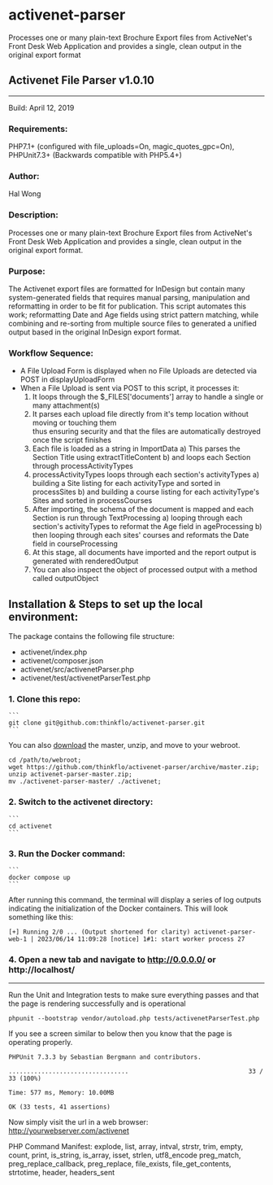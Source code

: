 # activenet-parser

 Processes one or many plain-text Brochure Export files from ActiveNet's Front Desk Web Application and provides a single, clean output in the original export format

## Activenet File Parser v1.0.10 
 ----------------------------
 Build: April 12, 2019

 ### Requirements: 
 PHP7.1+ (configured with file_uploads=On, magic_quotes_gpc=On), PHPUnit7.3+
 (Backwards compatible with PHP5.4+)

 ### Author: 
 Hal Wong

 ### Description:
 Processes one or many plain-text Brochure Export files from ActiveNet's Front Desk Web Application 
 and provides a single, clean output in the original export format.

 ### Purpose: 
 The Activenet export files are formatted for InDesign but contain many system-generated 
 fields that requires manual parsing, manipulation and reformatting in order to be fit 
 for publication.  This script automates this work; reformatting Date and Age fields using 
 strict pattern matching, while combining and re-sorting from multiple source files to 
 generated a unified output based in the original InDesign export format.

 ### Workflow Sequence:
 - A File Upload Form is displayed when no File Uploads are detected via POST in displayUploadForm
 - When a File Upload is sent via POST to this script, it processes it:
     1) It loops through the $_FILES['documents'] array to handle a single or many attachment(s)
     2) It parses each upload file directly from it's temp location without moving or touching them  
        thus ensuring security and that the files are automatically destroyed once the script finishes
     3) Each file is loaded as a string in ImportData
         a) This parses the Section Title using extractTitleContent
         b) and loops each Section through processActivityTypes
     4) processActivityTypes loops through each section's activityTypes
         a) building a Site listing for each activityType and sorted in processSites
         b) and building a course listing for each activityType's Sites and sorted in processCourses
     5) After importing, the schema of the document is mapped and each Section is run through TextProcessing
         a) looping through each section's activityTypes to reformat the Age field in ageProcessing
         b) then looping through each sites' courses and reformats the Date field in courseProcessing
     6) At this stage, all documents have imported and the report output is generated with renderedOutput
     7) You can also inspect the object of processed output with a method called outputObject

## Installation & Steps to set up the local environment:

The package contains the following file structure:

- activenet/index.php
- activenet/composer.json
- activenet/src/activenetParser.php
- activenet/test/activenetParserTest.php

### 1. Clone this repo:
	```
	git clone git@github.com:thinkflo/activenet-parser.git
	```

You can also [download](https://github.com/thinkflo/activenet-parser/archive/master.zip) the master, unzip, and move to your webroot.

```
cd /path/to/webroot;
wget https://github.com/thinkflo/activenet-parser/archive/master.zip;
unzip activenet-parser-master.zip;
mv ./activenet-parser-master/ ./activenet;
```

### 2. Switch to the activenet directory:
	```
	cd activenet
	```

### 3. Run the Docker command: 
	``` 
	docker compose up 
	``` 

After running this command, the terminal will display a series of log outputs indicating the initialization of the Docker containers. This will look something like this: 
``` 
[+] Running 2/0 ... (Output shortened for clarity) activenet-parser-web-1 | 2023/06/14 11:09:28 [notice] 1#1: start worker process 27 
```

### 4. Open a new tab and navigate to http://0.0.0.0/ or http://localhost/

---------------
Run the Unit and Integration tests to make sure everything passes and that the page is rendering successfully and is operational
```
phpunit --bootstrap vendor/autoload.php tests/activenetParserTest.php
```

If you see a screen similar to below then you know that the page is operating properly.
```
PHPUnit 7.3.3 by Sebastian Bergmann and contributors.

.................................                                 33 / 33 (100%)

Time: 577 ms, Memory: 10.00MB

OK (33 tests, 41 assertions)
```

Now simply visit the url in a web browser: http://yourwebserver.com/activenet


 PHP Command Manifest: 
 explode, list, array, intval, strstr, trim, empty, count, print, is_string, is_array, isset, strlen, utf8_encode
 preg_match, preg_replace_callback, preg_replace, file_exists, file_get_contents, strtotime, header, headers_sent